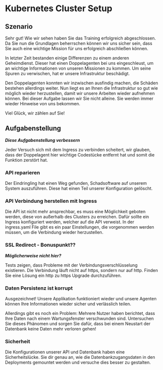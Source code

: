 # Kubernetes Cluster Setup

## Szenario

Sehr gut! Wie wir sehen haben Sie das Training erfolgreich abgeschlossen. Da Sie nun die Grundlagen beherrschen können wir uns sicher sein, dass Sie auch eine wichtige Mission für uns erfolgreich abschließen können.

In letzter Zeit bestanden einige Differenzen zu einem anderen Geheimdienst. Dieser hat einen Doppelagenten bei uns eingeschleust, um an wichtige Informationen von unseren Missionen zu kommen. Um seine Spuren zu verwischen, hat er unsere Infrastruktur beschädigt. 

Den Doppelagenten konnten wir inzwischen ausfindig machen, die Schäden bestehen allerdings weiter. Nun liegt es an Ihnen die Infrastruktur so gut wie möglich wieder herzustellen, damit wir unsere Arbeiten wieder aufnehmen können. Bei dieser Aufgabe lassen wir Sie nicht alleine. Sie werden immer wieder Hinweise von uns bekommen. 

Viel Glück, wir zählen auf Sie!

## Aufgabenstellung

***Diese Aufgabenstellung verbessern***

Jeder Versuch sich mit dem Ingress zu verbinden scheitert, wir glauben, dass der Doppelagent hier wichtige Codestücke entfernt hat und somit die Funktion zerstört hat.

### API reparieren

Der Eindringling hat einen Weg gefunden, Schadsoftware auf unserem System auszuführen. Diese hat einen Teil unserer Konfiguration gelöscht.

### API Verbindung herstellen mit Ingress

Die API ist nicht mehr ansprechbar, es muss eine Möglichkeit geboten werden, diese von außerhalb des Clusters zu erreichen. Dafür sollte ein Ingress konfiguriert werden, welcher auf die API verweist. In der ingress.yaml File gibt es ein paar Einstellungen, die vorgenommen werden müssen, um die Verbindung wieder herzustellen.

### SSL Redirect - Bonuspunkt??

***Möglicherweise nicht hier?***

Tests zeigen, dass Probleme mit der Verbindungsverschlüsselung existieren. Die Verbindung läuft nicht auf https, sondern nur auf http. Finden Sie eine Lösung ein http zu https Upgrade durchzuführen.

### Daten Persistenz ist korrupt

Ausgezeichnet! Unsere Applikation funktioniert wieder und unsere Agenten können Ihre Informationen wieder sicher und verlässlich teilen.

Allerdings gibt es noch ein Problem: Mehrere Nutzer haben berichtet, dass Ihre Daten nach einem Wartungsfenster verschwunden sind. Untersuchen Sie dieses Phänomen und sorgen Sie dafür, dass bei einem Neustart der Datenbank keine Daten mehr verloren gehen!

### Sicherheit
Die Konfigurationen unserer API und Datenbank haben eine Sicherheitslücke. Sie dir genau an, wie die Datenbankzugangsdaten in den Deployments gemountet werden und versuche dies besser zu gestalten. 